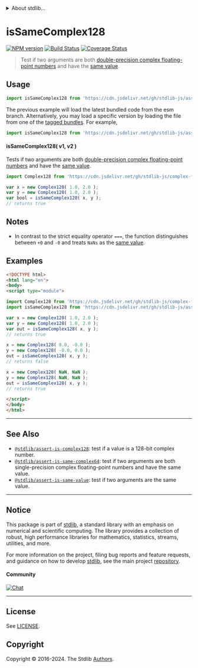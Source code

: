 <!--

@license Apache-2.0

Copyright (c) 2024 The Stdlib Authors.

Licensed under the Apache License, Version 2.0 (the "License");
you may not use this file except in compliance with the License.
You may obtain a copy of the License at

   http://www.apache.org/licenses/LICENSE-2.0

Unless required by applicable law or agreed to in writing, software
distributed under the License is distributed on an "AS IS" BASIS,
WITHOUT WARRANTIES OR CONDITIONS OF ANY KIND, either express or implied.
See the License for the specific language governing permissions and
limitations under the License.

-->


<details>
  <summary>
    About stdlib...
  </summary>
  <p>We believe in a future in which the web is a preferred environment for numerical computation. To help realize this future, we've built stdlib. stdlib is a standard library, with an emphasis on numerical and scientific computation, written in JavaScript (and C) for execution in browsers and in Node.js.</p>
  <p>The library is fully decomposable, being architected in such a way that you can swap out and mix and match APIs and functionality to cater to your exact preferences and use cases.</p>
  <p>When you use stdlib, you can be absolutely certain that you are using the most thorough, rigorous, well-written, studied, documented, tested, measured, and high-quality code out there.</p>
  <p>To join us in bringing numerical computing to the web, get started by checking us out on <a href="https://github.com/stdlib-js/stdlib">GitHub</a>, and please consider <a href="https://opencollective.com/stdlib">financially supporting stdlib</a>. We greatly appreciate your continued support!</p>
</details>

# isSameComplex128

[![NPM version][npm-image]][npm-url] [![Build Status][test-image]][test-url] [![Coverage Status][coverage-image]][coverage-url] <!-- [![dependencies][dependencies-image]][dependencies-url] -->

> Test if two arguments are both [double-precision complex floating-point numbers][@stdlib/complex/float64/ctor] and have the [same value][@stdlib/assert/is-same-value].



<section class="usage">

## Usage

```javascript
import isSameComplex128 from 'https://cdn.jsdelivr.net/gh/stdlib-js/assert-is-same-complex128@esm/index.mjs';
```
The previous example will load the latest bundled code from the esm branch. Alternatively, you may load a specific version by loading the file from one of the [tagged bundles](https://github.com/stdlib-js/assert-is-same-complex128/tags). For example,

```javascript
import isSameComplex128 from 'https://cdn.jsdelivr.net/gh/stdlib-js/assert-is-same-complex128@v0.2.2-esm/index.mjs';
```

#### isSameComplex128( v1, v2 )

Tests if two arguments are both [double-precision complex floating-point numbers][@stdlib/complex/float64/ctor] and have the [same value][@stdlib/assert/is-same-value].

```javascript
import Complex128 from 'https://cdn.jsdelivr.net/gh/stdlib-js/complex-float64-ctor@esm/index.mjs';

var x = new Complex128( 1.0, 2.0 );
var y = new Complex128( 1.0, 2.0 );
var bool = isSameComplex128( x, y );
// returns true
```

</section>

<!-- /.usage -->

<section class="notes">

## Notes

-   In contrast to the strict equality operator `===`, the function distinguishes between `+0` and `-0` and treats `NaNs` as the [same value][@stdlib/assert/is-same-value].

</section>

<!-- /.notes -->

<section class="examples">

## Examples

<!-- eslint no-undef: "error" -->

```html
<!DOCTYPE html>
<html lang="en">
<body>
<script type="module">

import Complex128 from 'https://cdn.jsdelivr.net/gh/stdlib-js/complex-float64-ctor@esm/index.mjs';
import isSameComplex128 from 'https://cdn.jsdelivr.net/gh/stdlib-js/assert-is-same-complex128@esm/index.mjs';

var x = new Complex128( 1.0, 2.0 );
var y = new Complex128( 1.0, 2.0 );
var out = isSameComplex128( x, y );
// returns true

x = new Complex128( 0.0, -0.0 );
y = new Complex128( -0.0, 0.0 );
out = isSameComplex128( x, y );
// returns false

x = new Complex128( NaN, NaN );
y = new Complex128( NaN, NaN );
out = isSameComplex128( x, y );
// returns true

</script>
</body>
</html>
```

</section>

<!-- /.examples -->

<!-- Section for related `stdlib` packages. Do not manually edit this section, as it is automatically populated. -->

<section class="related">

* * *

## See Also

-   <span class="package-name">[`@stdlib/assert-is-complex128`][@stdlib/assert/is-complex128]</span><span class="delimiter">: </span><span class="description">test if a value is a 128-bit complex number.</span>
-   <span class="package-name">[`@stdlib/assert-is-same-complex64`][@stdlib/assert/is-same-complex64]</span><span class="delimiter">: </span><span class="description">test if two arguments are both single-precision complex floating-point numbers and have the same value.</span>
-   <span class="package-name">[`@stdlib/assert-is-same-value`][@stdlib/assert/is-same-value]</span><span class="delimiter">: </span><span class="description">test if two arguments are the same value.</span>

</section>

<!-- /.related -->

<!-- Section for all links. Make sure to keep an empty line after the `section` element and another before the `/section` close. -->


<section class="main-repo" >

* * *

## Notice

This package is part of [stdlib][stdlib], a standard library with an emphasis on numerical and scientific computing. The library provides a collection of robust, high performance libraries for mathematics, statistics, streams, utilities, and more.

For more information on the project, filing bug reports and feature requests, and guidance on how to develop [stdlib][stdlib], see the main project [repository][stdlib].

#### Community

[![Chat][chat-image]][chat-url]

---

## License

See [LICENSE][stdlib-license].


## Copyright

Copyright &copy; 2016-2024. The Stdlib [Authors][stdlib-authors].

</section>

<!-- /.stdlib -->

<!-- Section for all links. Make sure to keep an empty line after the `section` element and another before the `/section` close. -->

<section class="links">

[npm-image]: http://img.shields.io/npm/v/@stdlib/assert-is-same-complex128.svg
[npm-url]: https://npmjs.org/package/@stdlib/assert-is-same-complex128

[test-image]: https://github.com/stdlib-js/assert-is-same-complex128/actions/workflows/test.yml/badge.svg?branch=v0.2.2
[test-url]: https://github.com/stdlib-js/assert-is-same-complex128/actions/workflows/test.yml?query=branch:v0.2.2

[coverage-image]: https://img.shields.io/codecov/c/github/stdlib-js/assert-is-same-complex128/main.svg
[coverage-url]: https://codecov.io/github/stdlib-js/assert-is-same-complex128?branch=main

<!--

[dependencies-image]: https://img.shields.io/david/stdlib-js/assert-is-same-complex128.svg
[dependencies-url]: https://david-dm.org/stdlib-js/assert-is-same-complex128/main

-->

[chat-image]: https://img.shields.io/gitter/room/stdlib-js/stdlib.svg
[chat-url]: https://app.gitter.im/#/room/#stdlib-js_stdlib:gitter.im

[stdlib]: https://github.com/stdlib-js/stdlib

[stdlib-authors]: https://github.com/stdlib-js/stdlib/graphs/contributors

[umd]: https://github.com/umdjs/umd
[es-module]: https://developer.mozilla.org/en-US/docs/Web/JavaScript/Guide/Modules

[deno-url]: https://github.com/stdlib-js/assert-is-same-complex128/tree/deno
[deno-readme]: https://github.com/stdlib-js/assert-is-same-complex128/blob/deno/README.md
[umd-url]: https://github.com/stdlib-js/assert-is-same-complex128/tree/umd
[umd-readme]: https://github.com/stdlib-js/assert-is-same-complex128/blob/umd/README.md
[esm-url]: https://github.com/stdlib-js/assert-is-same-complex128/tree/esm
[esm-readme]: https://github.com/stdlib-js/assert-is-same-complex128/blob/esm/README.md
[branches-url]: https://github.com/stdlib-js/assert-is-same-complex128/blob/main/branches.md

[stdlib-license]: https://raw.githubusercontent.com/stdlib-js/assert-is-same-complex128/main/LICENSE

[@stdlib/complex/float64/ctor]: https://github.com/stdlib-js/complex-float64-ctor/tree/esm

[@stdlib/assert/is-same-value]: https://github.com/stdlib-js/assert-is-same-value/tree/esm

<!-- <related-links> -->

[@stdlib/assert/is-complex128]: https://github.com/stdlib-js/assert-is-complex128/tree/esm

[@stdlib/assert/is-same-complex64]: https://github.com/stdlib-js/assert-is-same-complex64/tree/esm

<!-- </related-links> -->

</section>

<!-- /.links -->
